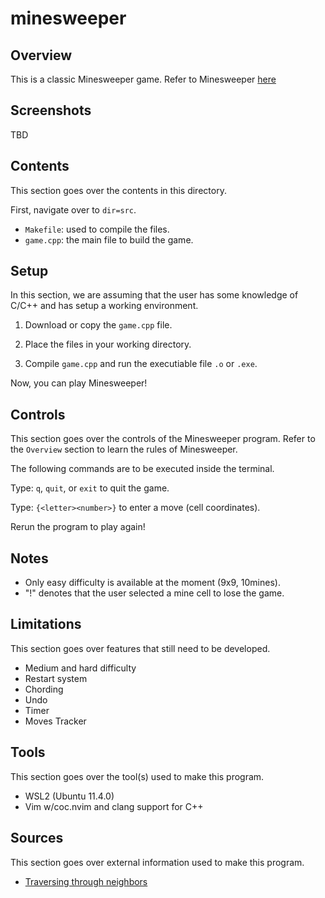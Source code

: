 # minesweeper

## Overview
This is a classic Minesweeper game. Refer to Minesweeper [here](https://en.wikipedia.org/wiki/Minesweeper_(video_game))

## Screenshots
TBD

## Contents
This section goes over the contents in this directory.

First, navigate over to ```dir=src```.

- ```Makefile```: used to compile the files.
- ```game.cpp```: the main file to build the game.

## Setup
In this section, we are assuming that the user has some knowledge of C/C++ and has setup a working environment.

1. Download or copy the ```game.cpp``` file.

2. Place the files in your working directory.

3. Compile ```game.cpp``` and run the executiable file ```.o``` or ```.exe```.

Now, you can play Minesweeper!

## Controls
This section goes over the controls of the Minesweeper program. Refer to the
```Overview``` section to learn the rules of Minesweeper.

The following commands are to be executed inside the terminal.

Type: ```q```, ```quit```, or ```exit``` to quit the game.

Type: ```{<letter><number>}``` to enter a move (cell coordinates).

Rerun the program to play again!

## Notes
- Only easy difficulty is available at the moment (9x9, 10mines).
- "!" denotes that the user selected a mine cell to lose the game.

## Limitations
This section goes over features that still need to be developed.

- Medium and hard difficulty
- Restart system
- Chording
- Undo
- Timer
- Moves Tracker

## Tools
This section goes over the tool(s) used to make this program.

- WSL2 (Ubuntu 11.4.0)
- Vim w/coc.nvim and clang support for C++

## Sources
This section goes over external information used to make this program.

- [Traversing through neighbors](https://stackoverflow.com/questions/56485717/need-algorithmic-help-in-minesweeper-regarding-revealing-adjacent-tiles)
